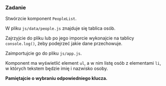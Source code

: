 ### Zadanie 

Stwórzcie komponent `PeopleList`.

W pliku `js/data/people.js` znajduje się tablica osób. 

Zajrzyjcie do pliku lub po jego imporcie wykonajcie na tablicy `console.log()`, żeby podejrzeć jakie dane przechowuje. 

Zaimportujcie go do pliku `js/app.js`.

Komponent ma wyświetlić element `ul`, a w nim listę osób z elementami `li`, w których tekstem będzie imię i nazwisko osoby. 

**Pamiętajcie o wybraniu odpowiedniego klucza.**